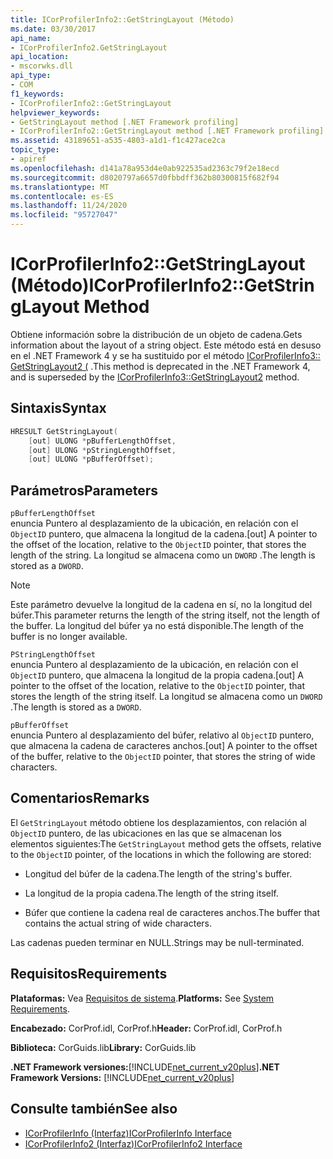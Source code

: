 ```yaml
---
title: ICorProfilerInfo2::GetStringLayout (Método)
ms.date: 03/30/2017
api_name:
- ICorProfilerInfo2.GetStringLayout
api_location:
- mscorwks.dll
api_type:
- COM
f1_keywords:
- ICorProfilerInfo2::GetStringLayout
helpviewer_keywords:
- GetStringLayout method [.NET Framework profiling]
- ICorProfilerInfo2::GetStringLayout method [.NET Framework profiling]
ms.assetid: 43189651-a535-4803-a1d1-f1c427ace2ca
topic_type:
- apiref
ms.openlocfilehash: d141a78a953d4e0ab922535ad2363c79f2e18ecd
ms.sourcegitcommit: d8020797a6657d0fbbdff362b80300815f682f94
ms.translationtype: MT
ms.contentlocale: es-ES
ms.lasthandoff: 11/24/2020
ms.locfileid: "95727047"
---
```

# <a name="icorprofilerinfo2getstringlayout-method"></a><span data-ttu-id="77d40-102">ICorProfilerInfo2::GetStringLayout (Método)</span><span class="sxs-lookup"><span data-stu-id="77d40-102">ICorProfilerInfo2::GetStringLayout Method</span></span>

<span data-ttu-id="77d40-103">Obtiene información sobre la distribución de un objeto de cadena.</span><span class="sxs-lookup"><span data-stu-id="77d40-103">Gets information about the layout of a string object.</span></span> <span data-ttu-id="77d40-104">Este método está en desuso en el .NET Framework 4 y se ha sustituido por el método [ICorProfilerInfo3:: GetStringLayout2 (](icorprofilerinfo3-getstringlayout2-method.md) .</span><span class="sxs-lookup"><span data-stu-id="77d40-104">This method is deprecated in the .NET Framework 4, and is superseded by the [ICorProfilerInfo3::GetStringLayout2](icorprofilerinfo3-getstringlayout2-method.md) method.</span></span>  
  
## <a name="syntax"></a><span data-ttu-id="77d40-105">Sintaxis</span><span class="sxs-lookup"><span data-stu-id="77d40-105">Syntax</span></span>  
  
```cpp  
HRESULT GetStringLayout(  
    [out] ULONG *pBufferLengthOffset,  
    [out] ULONG *pStringLengthOffset,  
    [out] ULONG *pBufferOffset);  
```  
  
## <a name="parameters"></a><span data-ttu-id="77d40-106">Parámetros</span><span class="sxs-lookup"><span data-stu-id="77d40-106">Parameters</span></span>  

 `pBufferLengthOffset`  
 <span data-ttu-id="77d40-107">enuncia Puntero al desplazamiento de la ubicación, en relación con el `ObjectID` puntero, que almacena la longitud de la cadena.</span><span class="sxs-lookup"><span data-stu-id="77d40-107">[out] A pointer to the offset of the location, relative to the `ObjectID` pointer, that stores the length of the string.</span></span> <span data-ttu-id="77d40-108">La longitud se almacena como un `DWORD` .</span><span class="sxs-lookup"><span data-stu-id="77d40-108">The length is stored as a `DWORD`.</span></span>  
  
> [!NOTE]
> <span data-ttu-id="77d40-109">Este parámetro devuelve la longitud de la cadena en sí, no la longitud del búfer.</span><span class="sxs-lookup"><span data-stu-id="77d40-109">This parameter returns the length of the string itself, not the length of the buffer.</span></span> <span data-ttu-id="77d40-110">La longitud del búfer ya no está disponible.</span><span class="sxs-lookup"><span data-stu-id="77d40-110">The length of the buffer is no longer available.</span></span>  
  
 `PStringLengthOffset`  
 <span data-ttu-id="77d40-111">enuncia Puntero al desplazamiento de la ubicación, en relación con el `ObjectID` puntero, que almacena la longitud de la propia cadena.</span><span class="sxs-lookup"><span data-stu-id="77d40-111">[out] A pointer to the offset of the location, relative to the `ObjectID` pointer, that stores the length of the string itself.</span></span> <span data-ttu-id="77d40-112">La longitud se almacena como un `DWORD` .</span><span class="sxs-lookup"><span data-stu-id="77d40-112">The length is stored as a `DWORD`.</span></span>  
  
 `pBufferOffset`  
 <span data-ttu-id="77d40-113">enuncia Puntero al desplazamiento del búfer, relativo al `ObjectID` puntero, que almacena la cadena de caracteres anchos.</span><span class="sxs-lookup"><span data-stu-id="77d40-113">[out] A pointer to the offset of the buffer, relative to the `ObjectID` pointer, that stores the string of wide characters.</span></span>  
  
## <a name="remarks"></a><span data-ttu-id="77d40-114">Comentarios</span><span class="sxs-lookup"><span data-stu-id="77d40-114">Remarks</span></span>  

 <span data-ttu-id="77d40-115">El `GetStringLayout` método obtiene los desplazamientos, con relación al `ObjectID` puntero, de las ubicaciones en las que se almacenan los elementos siguientes:</span><span class="sxs-lookup"><span data-stu-id="77d40-115">The `GetStringLayout` method gets the offsets, relative to the `ObjectID` pointer, of the locations in which the following are stored:</span></span>  
  
- <span data-ttu-id="77d40-116">Longitud del búfer de la cadena.</span><span class="sxs-lookup"><span data-stu-id="77d40-116">The length of the string's buffer.</span></span>  
  
- <span data-ttu-id="77d40-117">La longitud de la propia cadena.</span><span class="sxs-lookup"><span data-stu-id="77d40-117">The length of the string itself.</span></span>  
  
- <span data-ttu-id="77d40-118">Búfer que contiene la cadena real de caracteres anchos.</span><span class="sxs-lookup"><span data-stu-id="77d40-118">The buffer that contains the actual string of wide characters.</span></span>  
  
 <span data-ttu-id="77d40-119">Las cadenas pueden terminar en NULL.</span><span class="sxs-lookup"><span data-stu-id="77d40-119">Strings may be null-terminated.</span></span>  
  
## <a name="requirements"></a><span data-ttu-id="77d40-120">Requisitos</span><span class="sxs-lookup"><span data-stu-id="77d40-120">Requirements</span></span>  

 <span data-ttu-id="77d40-121">**Plataformas:** Vea [Requisitos de sistema](../../get-started/system-requirements.md).</span><span class="sxs-lookup"><span data-stu-id="77d40-121">**Platforms:** See [System Requirements](../../get-started/system-requirements.md).</span></span>  
  
 <span data-ttu-id="77d40-122">**Encabezado:** CorProf.idl, CorProf.h</span><span class="sxs-lookup"><span data-stu-id="77d40-122">**Header:** CorProf.idl, CorProf.h</span></span>  
  
 <span data-ttu-id="77d40-123">**Biblioteca:** CorGuids.lib</span><span class="sxs-lookup"><span data-stu-id="77d40-123">**Library:** CorGuids.lib</span></span>  
  
 <span data-ttu-id="77d40-124">**.NET Framework versiones:**[!INCLUDE[net_current_v20plus](../../../../includes/net-current-v20plus-md.md)]</span><span class="sxs-lookup"><span data-stu-id="77d40-124">**.NET Framework Versions:** [!INCLUDE[net_current_v20plus](../../../../includes/net-current-v20plus-md.md)]</span></span>  
  
## <a name="see-also"></a><span data-ttu-id="77d40-125">Consulte también</span><span class="sxs-lookup"><span data-stu-id="77d40-125">See also</span></span>

- [<span data-ttu-id="77d40-126">ICorProfilerInfo (Interfaz)</span><span class="sxs-lookup"><span data-stu-id="77d40-126">ICorProfilerInfo Interface</span></span>](icorprofilerinfo-interface.md)
- [<span data-ttu-id="77d40-127">ICorProfilerInfo2 (Interfaz)</span><span class="sxs-lookup"><span data-stu-id="77d40-127">ICorProfilerInfo2 Interface</span></span>](icorprofilerinfo2-interface.md)
